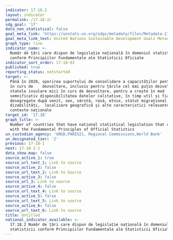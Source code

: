 ```yaml
---
indicator: 17.18.2
layout: indicator
permalink: /17-18-2/
sdg_goal: '17'
data_non_statistical: false
goal_meta_link: 'https://unstats.un.org/sdgs/metadata/files/Metadata-17-18-02.pdf'
goal_meta_link_text: United Nations Sustainable Development Goals Metadata (pdf 468kB)
graph_type: line
indicator_name: >-
  Număr de țări care dispun de legislație națională în domeniul statisticii
  conform Principiilor Fundamentale ale Statisticii Oficiale
indicator_sort_order: 17-18-02
published: true
reporting_status: notstarted
target: >-
  Până în 2020, sporirea suportului de consolidare a capacităților pentru țările
  în curs de    dezvoltare, inclusiv pentru țările cel mai puțin dezvoltate și
  statele insulare mici în curs de dezvoltare, pentru a crește în mod
  semnificativ disponibilitatea datelor calitative, în timp util și fiabile,
  desegregate după venit, sex, vârstă, rasă, etnie, statut migrațional,
  dizabilități,  localizare geografică și alte caracteristici relevante în
  contexte naționale
target_id: '17.18'
graph_title: >-
  Number of countries that have national statistical legislation that complies
  with the Fundamental Principles of Official Statistics
un_custodian_agency: 'UNSD,PARIS21, Regional Commissions,World Bank'
un_designated_tier: '2'
previous: 17-18-1
next: 17-18-2-1
data_show_map: false
source_active_1: true
source_url_text_1: Link to source
source_active_2: false
source_url_text_2: Link to Source
source_active_3: false
source_url_3: Link to source
source_active_4: false
source_url_text_4: Link to source
source_active_5: false
source_url_text_5: Link to source
source_active_6: false
source_url_text_6: Link to source
title: Untitled
national_indicator_available: >-
  17.18.2 Număr de țări care dispun de legislație națională în domeniul
  statisticii conform Principiilor Fundamentale ale Statisticii Oficiale
---
```

